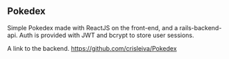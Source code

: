 ## Pokedex

Simple Pokedex made with ReactJS on the front-end, and a rails-backend-api.
Auth is provided with JWT and bcrypt to store user sessions.

A link to the backend.
https://github.com/crisleiva/Pokedex
